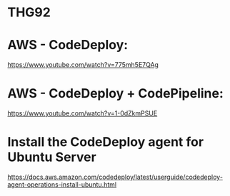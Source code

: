 # THG92

# AWS - CodeDeploy: 
https://www.youtube.com/watch?v=775mh5E7QAg
# AWS - CodeDeploy + CodePipeline: 
https://www.youtube.com/watch?v=1-0dZkmPSUE

# Install the CodeDeploy agent for Ubuntu Server
https://docs.aws.amazon.com/codedeploy/latest/userguide/codedeploy-agent-operations-install-ubuntu.html
